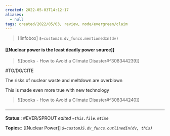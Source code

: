 ```yaml
---
created: 2022-05-03T14:12:17 
aliases:
  - null
tags: created/2022/05/03, review, node/evergreen/claim
---
```

> [!infobox]
`$=customJS.dv_funcs.mentionedIn(dv)`

#### [[Nuclear power is the least deadly power source]]


> ![[books - How to Avoid a Climate Disaster#^308344239]]

#TO/DO/CITE 

The risks of nuclear waste and meltdown are overblown

This is made even more true with new technology

> ![[books - How to Avoid a Climate Disaster#^308344240]]

### <hr class="footnote"/>

**Status**:: #EVER/SPROUT
*edited `=this.file.mtime`*

**Topics**:: [[Nuclear Power]]
*`$=customJS.dv_funcs.outlinedIn(dv, this)`*
